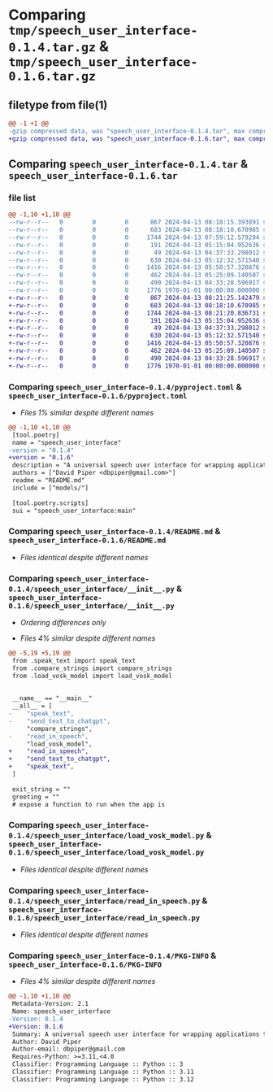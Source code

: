 # Comparing `tmp/speech_user_interface-0.1.4.tar.gz` & `tmp/speech_user_interface-0.1.6.tar.gz`

## filetype from file(1)

```diff
@@ -1 +1 @@
-gzip compressed data, was "speech_user_interface-0.1.4.tar", max compression
+gzip compressed data, was "speech_user_interface-0.1.6.tar", max compression
```

## Comparing `speech_user_interface-0.1.4.tar` & `speech_user_interface-0.1.6.tar`

### file list

```diff
@@ -1,10 +1,10 @@
--rw-r--r--   0        0        0      867 2024-04-13 08:18:15.393891 speech_user_interface-0.1.4/pyproject.toml
--rw-r--r--   0        0        0      683 2024-04-13 08:18:10.670985 speech_user_interface-0.1.4/README.md
--rw-r--r--   0        0        0     1744 2024-04-13 07:59:12.579294 speech_user_interface-0.1.4/speech_user_interface/__init__.py
--rw-r--r--   0        0        0      191 2024-04-13 05:15:04.952636 speech_user_interface-0.1.4/speech_user_interface/compare_strings.py
--rw-r--r--   0        0        0       49 2024-04-13 04:37:33.298012 speech_user_interface-0.1.4/speech_user_interface/CONSTANTS.py
--rw-r--r--   0        0        0      630 2024-04-13 05:12:32.571540 speech_user_interface-0.1.4/speech_user_interface/load_vosk_model.py
--rw-r--r--   0        0        0     1416 2024-04-13 05:50:57.320876 speech_user_interface-0.1.4/speech_user_interface/read_in_speech.py
--rw-r--r--   0        0        0      462 2024-04-13 05:25:09.140507 speech_user_interface-0.1.4/speech_user_interface/send_text_to_chatgpt.py
--rw-r--r--   0        0        0      490 2024-04-13 04:33:28.596917 speech_user_interface-0.1.4/speech_user_interface/speak_text.py
--rw-r--r--   0        0        0     1776 1970-01-01 00:00:00.000000 speech_user_interface-0.1.4/PKG-INFO
+-rw-r--r--   0        0        0      867 2024-04-13 08:21:25.142479 speech_user_interface-0.1.6/pyproject.toml
+-rw-r--r--   0        0        0      683 2024-04-13 08:18:10.670985 speech_user_interface-0.1.6/README.md
+-rw-r--r--   0        0        0     1744 2024-04-13 08:21:20.836731 speech_user_interface-0.1.6/speech_user_interface/__init__.py
+-rw-r--r--   0        0        0      191 2024-04-13 05:15:04.952636 speech_user_interface-0.1.6/speech_user_interface/compare_strings.py
+-rw-r--r--   0        0        0       49 2024-04-13 04:37:33.298012 speech_user_interface-0.1.6/speech_user_interface/CONSTANTS.py
+-rw-r--r--   0        0        0      630 2024-04-13 05:12:32.571540 speech_user_interface-0.1.6/speech_user_interface/load_vosk_model.py
+-rw-r--r--   0        0        0     1416 2024-04-13 05:50:57.320876 speech_user_interface-0.1.6/speech_user_interface/read_in_speech.py
+-rw-r--r--   0        0        0      462 2024-04-13 05:25:09.140507 speech_user_interface-0.1.6/speech_user_interface/send_text_to_chatgpt.py
+-rw-r--r--   0        0        0      490 2024-04-13 04:33:28.596917 speech_user_interface-0.1.6/speech_user_interface/speak_text.py
+-rw-r--r--   0        0        0     1776 1970-01-01 00:00:00.000000 speech_user_interface-0.1.6/PKG-INFO
```

### Comparing `speech_user_interface-0.1.4/pyproject.toml` & `speech_user_interface-0.1.6/pyproject.toml`

 * *Files 1% similar despite different names*

```diff
@@ -1,10 +1,10 @@
 [tool.poetry]
 name = "speech_user_interface"
-version = "0.1.4"
+version = "0.1.6"
 description = "A universal speech user interface for wrapping applications to provide them with a user interface that uses speech rather than text commands or traditional user interfaces"
 authors = ["David Piper <dbpiper@gmail.com>"]
 readme = "README.md"
 include = ["models/"]
 
 [tool.poetry.scripts]
 sui = "speech_user_interface:main"
```

### Comparing `speech_user_interface-0.1.4/README.md` & `speech_user_interface-0.1.6/README.md`

 * *Files identical despite different names*

### Comparing `speech_user_interface-0.1.4/speech_user_interface/__init__.py` & `speech_user_interface-0.1.6/speech_user_interface/__init__.py`

 * *Ordering differences only*

 * *Files 4% similar despite different names*

```diff
@@ -5,19 +5,19 @@
 from .speak_text import speak_text
 from .compare_strings import compare_strings
 from .load_vosk_model import load_vosk_model
 
 
 __name__ == "__main__"
 __all__ = [
-    "speak_text",
-    "send_text_to_chatgpt",
     "compare_strings",
-    "read_in_speech",
     "load_vosk_model",
+    "read_in_speech",
+    "send_text_to_chatgpt",
+    "speak_text",
 ]
 
 exit_string = ""
 greeting = ""
 # expose a function to run when the app is
```

### Comparing `speech_user_interface-0.1.4/speech_user_interface/load_vosk_model.py` & `speech_user_interface-0.1.6/speech_user_interface/load_vosk_model.py`

 * *Files identical despite different names*

### Comparing `speech_user_interface-0.1.4/speech_user_interface/read_in_speech.py` & `speech_user_interface-0.1.6/speech_user_interface/read_in_speech.py`

 * *Files identical despite different names*

### Comparing `speech_user_interface-0.1.4/PKG-INFO` & `speech_user_interface-0.1.6/PKG-INFO`

 * *Files 4% similar despite different names*

```diff
@@ -1,10 +1,10 @@
 Metadata-Version: 2.1
 Name: speech_user_interface
-Version: 0.1.4
+Version: 0.1.6
 Summary: A universal speech user interface for wrapping applications to provide them with a user interface that uses speech rather than text commands or traditional user interfaces
 Author: David Piper
 Author-email: dbpiper@gmail.com
 Requires-Python: >=3.11,<4.0
 Classifier: Programming Language :: Python :: 3
 Classifier: Programming Language :: Python :: 3.11
 Classifier: Programming Language :: Python :: 3.12
```

